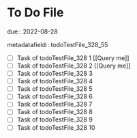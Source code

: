 # To Do File

due:: 2022-08-28

metadatafield:: todoTestFile_328_55

- [ ] Task of todoTestFile_328 1 [[Query me]]
- [ ] Task of todoTestFile_328 2 [[Query me]]
- [ ] Task of todoTestFile_328 3
- [ ] Task of todoTestFile_328 4
- [ ] Task of todoTestFile_328 5
- [ ] Task of todoTestFile_328 6
- [ ] Task of todoTestFile_328 7
- [ ] Task of todoTestFile_328 8
- [ ] Task of todoTestFile_328 9
- [ ] Task of todoTestFile_328 10